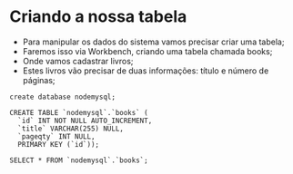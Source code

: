 # Criando a nossa tabela

- Para manipular os dados do sistema vamos precisar criar uma tabela;
- Faremos isso via Workbench, criando uma tabela chamada books;
- Onde vamos cadastrar livros;
- Estes livros vão precisar de duas informações: título e número de
páginas;

```MySQL
create database nodemysql;

CREATE TABLE `nodemysql`.`books` (
  `id` INT NOT NULL AUTO_INCREMENT,
  `title` VARCHAR(255) NULL,
  `pageqty` INT NULL,
  PRIMARY KEY (`id`));

SELECT * FROM `nodemysql`.`books`;

```